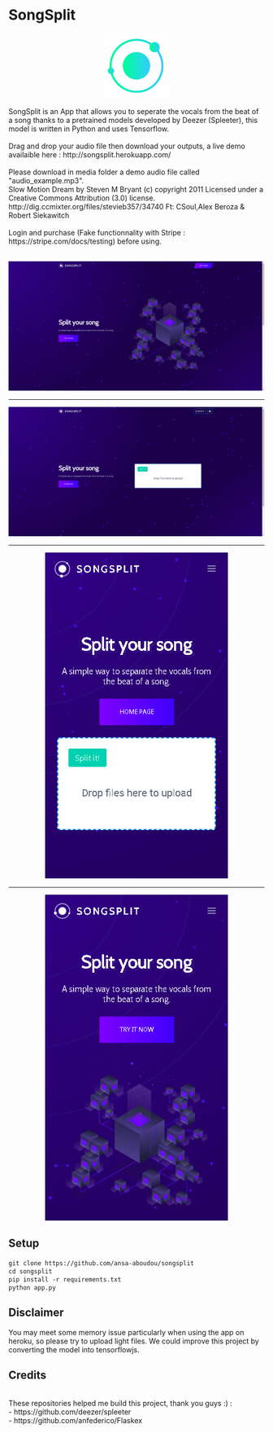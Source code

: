 # SongSplit
<p align="center"><img src="https://github.com/ansa-aboudou/songsplit/blob/master/media/logo.png" width="128px"><p>
SongSplit is an App that allows you to seperate the vocals from the beat of a song thanks to a pretrained models developed by Deezer (Spleeter), this model is written in Python and uses Tensorflow.<br><br>
Drag and drop your audio file then download your outputs, a live demo availaible here : http://songsplit.herokuapp.com/<br><br>
Please download in media folder a demo audio file called "audio_example.mp3".<br>
Slow Motion Dream by Steven M Bryant (c) copyright 2011 Licensed under a Creative Commons Attribution (3.0) license. http://dig.ccmixter.org/files/stevieb357/34740 Ft: CSoul,Alex Beroza & Robert Siekawitch<br><br>
Login and purchase (Fake functionnality with Stripe : https://stripe.com/docs/testing) before using.<br>
<br>
<p align="center"><img src="https://raw.githubusercontent.com/ansa-aboudou/songsplit/master/media/landing.jpg"><p>
<hr>
<p align="center"><img src="https://raw.githubusercontent.com/ansa-aboudou/songsplit/master/media/home.jpg"><p>
<hr>
<p align="center"><img src="https://raw.githubusercontent.com/ansa-aboudou/songsplit/master/media/landing_mobile.jpg"><p>
<hr>
<p align="center"><img src="https://raw.githubusercontent.com/ansa-aboudou/songsplit/master/media/home_mobile.jpg"><p>

## Setup
```
git clone https://github.com/ansa-aboudou/songsplit
cd songsplit
pip install -r requirements.txt
python app.py
```

## Disclaimer
You may meet some memory issue particularly when using the app on heroku, so please try to upload light files.
We could improve this project by converting the model into tensorflowjs.

## Credits
<br>
These repositories helped me build this project, thank you guys :) :<br>
- https://github.com/deezer/spleeter<br>
- https://github.com/anfederico/Flaskex